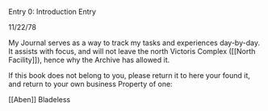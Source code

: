 Entry 0: Introduction Entry

11/22/78

My Journal serves as a way to track my tasks and experiences day-by-day. It assists with focus, and will not leave the north Victoris Complex ([[North Facility]]), hence why the Archive has allowed it.

If this book does not belong to you, please return it to here your found it, and return to your own business
Property of one:

[[Aben]] Bladeless